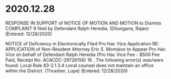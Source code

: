 # 2020.12.28

RESPONSE IN SUPPORT of NOTICE OF MOTION AND MOTION to Dismiss COMPLAINT 9 filed by Defendant Ralph Heredia. (Dhungana, Rajan) (Entered: 12/28/2020)

NOTICE of Deficiency in Electronically Filed Pro Hac Vice Application RE: APPLICATION of Non-Resident Attorney Eric S. Montalvo to Appear Pro Hac Vice on behalf of Defendant Ralph Heredia (Pro Hac Vice Fee - $500 Fee Paid, Receipt No. ACACDC-29726156) 16 . The following error(s) was/were found: Local Rule 83-2.1.3.4 Local counsel does not maintain an office within the District. (Thrasher, Lupe) (Entered: 12/28/2020)